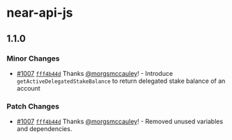 # near-api-js

## 1.1.0

### Minor Changes

- [#1007](https://github.com/near/near-api-js/pull/1007) [`fff4b44d`](https://github.com/near/near-api-js/commit/fff4b44d6abaccfe8fd112053c5ac2dd0ce00577) Thanks [@morgsmccauley](https://github.com/morgsmccauley)! - Introduce `getActiveDelegatedStakeBalance` to return delegated stake balance of an account

### Patch Changes

- [#1007](https://github.com/near/near-api-js/pull/1007) [`fff4b44d`](https://github.com/near/near-api-js/commit/fff4b44d6abaccfe8fd112053c5ac2dd0ce00577) Thanks [@morgsmccauley](https://github.com/morgsmccauley)! - Removed unused variables and dependencies.
